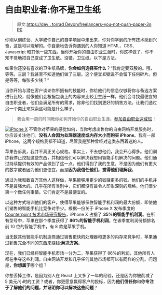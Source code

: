 # 自由职业者:你不是卫生纸

> 原文:[https://dev . to/rad Devon/freelancers-you-not-push-paper-3n P0](https://dev.to/raddevon/freelancers-you-are-not-toilet-paper-3np0)

你刚从训练营、大学或你自己的自学项目中走出来，你对你学到的所有技术感到兴奋，这是可以理解的。你自豪地告诉你遇到的人你知道 HTML、CSS、Javascript 和其他一些东西。当你开始你的自由职业生涯时，你这样做了，你不知不觉地把自己变成了卫生纸。没错。卫生纸。以下是方法。

如果你还没有喜欢的卫生纸品牌，**你会如何选择买什么**？“我肯定要双股的。哦，等等。三层？我甚至不知道他们做了三层。这个便宜*和*据说不会留下任何碎片。但是等等，每张多少钱？”

当你开始与潜在客户谈论你所拥有的技能时，你给他们的信息仅够将你与备选方案进行比较，就像他们会根据包装上的内容来比较卫生纸一样。他们会寻找最便宜的自由职业者，他们会满足所有的需求，除非他们找到更好的销售方法。让我们通过另一个类比来探索这可能是什么样子。

> 我会用一周的时间教你如何开始你的自由职业生涯。[参加自由职业速成班](https://raddevon.com/enroll-in-the-freelancing-crash-course/)！

[![iPhone X](../Images/92d10c2331553215df11805e08f7b2b4.png)](https://res.cloudinary.com/practicaldev/image/fetch/s--coE4o_qv--/c_limit%2Cf_auto%2Cfl_progressive%2Cq_auto%2Cw_880/https://raddevon.com/wp-content/uploads/2019/03/iphone-x-1000.jpg) 不管你对苹果的感觉如何，当你考虑出售你的自由网络开发服务时，你应该关注他们。**没有人会因为处理器速度或内存大小而购买 iPhone**。我有一部 iPhone，这两个规格我都不知道，尽管我是那种曾经对这类东西着迷的人。

苹果告诉我，我并不真正关心规格。事实上，不去想他们，我会开心得多。他们训练我停止挖掘这些东西，并相信他们可以解决我想用智能手机解决的问题。他们通过持续提供有效的产品做到了这一点。他们得到了我的生意，不是因为他们有更大的数字或者因为他们更便宜，而是**因为我信任他们，觉得他们理解我**。

通过为我和数百万其他人这样做，苹果能够用更少的钱赚更多的钱。他们的手机并不是最强大的。几乎在所有类别中，它们都没有最令人印象深刻的规格。他们很少第一个做任何事情。它们肯定不是最便宜的。

以这种方式培训他们的客户，使得苹果能够保住智能手机利润的最大份额，即使他们销售的智能手机比竞争对手少。根据一份关于 iPhone X 发布季度的 [Counterpoint 技术市场研究报告](https://www.counterpointresearch.com/iphone-x-alone-generated-35-total-handset-industry-profits-q4-2017/)，iPhone X 占据了 **35%的智能手机利润**。在所有型号中，苹果在那个季度获得了 **86%的智能手机利润**。在该季度利润份额排名前 10 位的智能手机中，有 8 款是苹果手机。

当无数其他智能手机制造商通过销售更快的处理器和更多的内存来竞争时，苹果通过销售完全不同的东西来赚钱:**解决方案**。

现在，我们已经将智能手机市场一分为二，苹果获得了 86%的利润，其他所有人都在争夺这些利润。自由网站开发和几乎任何其他市场都可以有同样的分割。问题是，**你想属于**哪个组？

你想丢掉工作，是因为别人在 React 上又多了一年的经验，还是因为你被削减了 5 美元/小时的工资？或者，你更愿意赢得客户的投标，因为**他们信任你**和**你专注于了解他们的问题，并证明你可以解决这些问题**？
